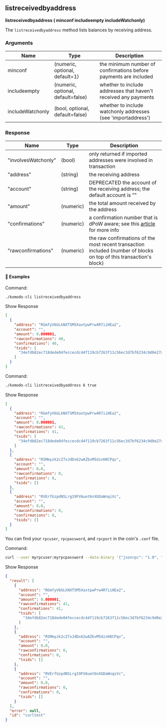 ## listreceivedbyaddress

**listreceivedbyaddress ( minconf includeempty includeWatchonly)**

The `listreceivedbyaddress` method lists balances by receiving address.

### Arguments

| Name             | Type                               | Description                                                  |
| ---------------- | ---------------------------------- | ------------------------------------------------------------ |
| minconf          | (numeric, optional, default=1)     | the minimum number of confirmations before payments are included |
| includeempty     | (numeric, optional, default=false) | whether to include addresses that haven't received any payments |
| includeWatchonly | (bool, optional, default=false)    | whether to include watchonly addresses (see 'importaddress') |

### Response

| Name                | Type      | Description                                                  |
| ------------------- | --------- | ------------------------------------------------------------ |
| "involvesWatchonly" | (bool)    | only returned if imported addresses were involved in transaction |
| "address"           | (string)  | the receiving address                                        |
| "account"           | (string)  | DEPRECATED the account of the receiving address; the default account is "" |
| "amount"            | (numeric) | the total amount received by the address                     |
| "confirmations"     | (numeric) | a confirmation number that is dPoW aware; see this [article](https://docs.komodoplatform.com/komodo/dPOW-conf.html) for more info |
| "rawconfirmations"  | (numeric) | the raw confirmations of the most recent transaction included (number of blocks on top of this transaction's block) |

#### 📌 Examples

Command:

```bash
./komodo-cli listreceivedbyaddress
```

Show Response

```json
[
  {
    "address": "RGmfyV6GLkNXTSM5XaxtpwPrw4R7iiHEa2",
    "account": "",
    "amount": 0.000001,
    "rawconfirmations": 40,
    "confirmations": 40,
    "txids": [
      "34efdb82ec718dede04feccecdc44f119cb7263f11c56ec3d7bf6234c9d0e27a"
    ]
  }
]
```

Command:

```bash
./komodo-cli listreceivedbyaddress 6 true
```

Show Response

```json
[
  {
    "address": "RGmfyV6GLkNXTSM5XaxtpwPrw4R7iiHEa2",
    "account": "",
    "amount": 0.000001,
    "rawconfirmations": 41,
    "confirmations": 41,
    "txids": [
      "34efdb82ec718dede04feccecdc44f119cb7263f11c56ec3d7bf6234c9d0e27a"
    ]
  },
  {
    "address": "RSMmyzk2cZ7xJdDx62wAZbvM5dzxH8CPqv",
    "account": "",
    "amount": 0.0,
    "rawconfirmations": 0,
    "confirmations": 0,
    "txids": []
  },
  {
    "address": "RVErfGzpdNSLrg19FVAuet6nXGDaWnqiVc",
    "account": "",
    "amount": 0.0,
    "rawconfirmations": 0,
    "confirmations": 0,
    "txids": []
  }
]
```

You can find your `rpcuser`, `rpcpassword`, and `rpcport` in the coin's `.conf` file.

Command:

```bash
curl --user myrpcuser:myrpcpassword --data-binary '{"jsonrpc": "1.0", "id":"curltest", "method": "listreceivedbyaddress", "params": [6, true, true] }' -H 'content-type: text/plain;' http://127.0.0.1:myrpcport/
```

Show Response

```json
{
  "result": [
    {
      "address": "RGmfyV6GLkNXTSM5XaxtpwPrw4R7iiHEa2",
      "account": "",
      "amount": 0.000001,
      "rawconfirmations": 41,
      "confirmations": 41,
      "txids": [
        "34efdb82ec718dede04feccecdc44f119cb7263f11c56ec3d7bf6234c9d0e27a"
      ]
    },
    {
      "address": "RSMmyzk2cZ7xJdDx62wAZbvM5dzxH8CPqv",
      "account": "",
      "amount": 0.0,
      "rawconfirmations": 0,
      "confirmations": 0,
      "txids": []
    },
    {
      "address": "RVErfGzpdNSLrg19FVAuet6nXGDaWnqiVc",
      "account": "",
      "amount": 0.0,
      "rawconfirmations": 0,
      "confirmations": 0,
      "txids": []
    }
  ],
  "error": null,
  "id": "curltest"
}
```